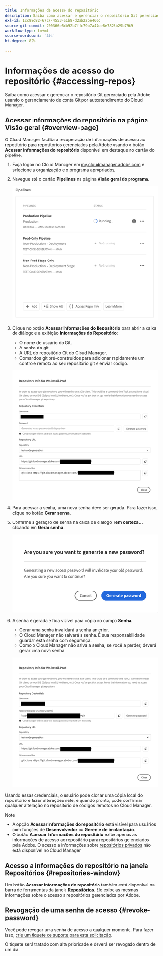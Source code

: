 ```yaml
---
title: Informações de acesso do repositório
description: Saiba como acessar e gerenciar o repositório Git gerenciado pela Adobe usando o gerenciamento de conta Git por autoatendimento do Cloud Manager.
exl-id: 1cc88c82-67c7-4553-a1b8-d2ab22be466c
source-git-commit: 200366e5db92b7ffc79b7a47ce8e7825b29b7969
workflow-type: tm+mt
source-wordcount: '394'
ht-degree: 82%

---
```


# Informações de acesso do repositório  {#accessing-repos}

Saiba como acessar e gerenciar o repositório Git gerenciado pela Adobe usando o gerenciamento de conta Git por autoatendimento do Cloud Manager.

## Acessar informações do repositório na página Visão geral {#overview-page}

O Cloud Manager facilita a recuperação de informações de acesso ao repositório para repositórios gerenciados pela Adobe usando o botão **Acessar informações do repositório** disponível em destaque no cartão do pipeline.

1. Faça logon no Cloud Manager em [my.cloudmanager.adobe.com](https://my.cloudmanager.adobe.com/) e selecione a organização e o programa apropriados.

1. Navegue até o cartão **Pipelines** na página **Visão geral do programa**.

   ![Botão Acessar informações do repositório no cartão Ambientes](assets/pipelines-card.png)

1. Clique no botão **Acessar Informações do Repositório** para abrir a caixa de diálogo e a exibição **Informações do Repositório**:

   * O nome de usuário do Git.
   * A senha do git.
   * A URL do repositório Git do Cloud Manager.
   * Comandos git pré-construídos para adicionar rapidamente um controle remoto ao seu repositório git e enviar código.

   ![Janela de informações do repositório](assets/access-repo-info.png)

1. Para acessar a senha, uma nova senha deve ser gerada. Para fazer isso, clique no botão **Gerar senha**.

1. Confirme a geração de senha na caixa de diálogo **Tem certeza...** clicando em **Gerar senha**.

   ![Confirmar geração de senha](assets/confirm-password-generation.png)

1. A senha é gerada e fica visível para cópia no campo **Senha**.

   * Gerar uma senha invalidará a senha anterior.
   * O Cloud Manager não salvará a senha. É sua responsabilidade guardar esta senha com segurança.
   * Como o Cloud Manager não salva a senha, se você a perder, deverá gerar uma nova senha.

   ![Exemplo de senha gerada](assets/generated-password.png)

Usando essas credenciais, o usuário pode clonar uma cópia local do repositório e fazer alterações nele, e quando pronto, pode confirmar qualquer alteração no repositório de códigos remotos no Cloud Manager.

>[!NOTE]
>
>* A opção **Acessar informações do repositório** está visível para usuários com funções de **Desenvolvedor** ou **Gerente de implantação**.
>* O botão **Acessar informações do repositório** exibe apenas as informações de acesso ao repositório para repositórios gerenciados pela Adobe. O acesso a informações sobre [repositórios privados](private-repositories.md) não está disponível no Cloud Manager.

## Acesso a informações do repositório na janela Repositórios {#repositories-window}

Um botão **Acessar informações do repositório** também está disponível na barra de ferramentas da janela [**Repositórios**](managing-repositories.md). Ele exibe as mesmas informações sobre o acesso a repositórios gerenciados por Adobe.

## Revogação de uma senha de acesso {#revoke-password}

Você pode revogar uma senha de acesso a qualquer momento. Para fazer isso, [crie um tíquete de suporte para esta solicitação](https://experienceleague.adobe.com/pt-br?support-solution=Experience+Manager&amp;support-tab=home#support).

O tíquete será tratado com alta prioridade e deverá ser revogado dentro de um dia.
